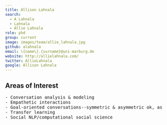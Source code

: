 ```yaml
---
title: Allison Lahnala
search:
  - A Lahnala
  - Lahnala
  - Allie Lahnala
role: phd
group: current
image: images/team/allie_lahnala.jpg
github: alahnala
email: \{name\}.{surname}@uni-marburg.de
website: http://allielahnala.com/
twitter: AllieLahnala
google: Allison Lahnala
---
```


## Areas of Interest
  <pre>- Conversation analysis & modeling
- Empathetic interactions
- Goal-oriented conversations--symmetric & asymmetric ok, asynchronous or synchronous also ok
- Transfer learning
- Social NLP/computational social science
